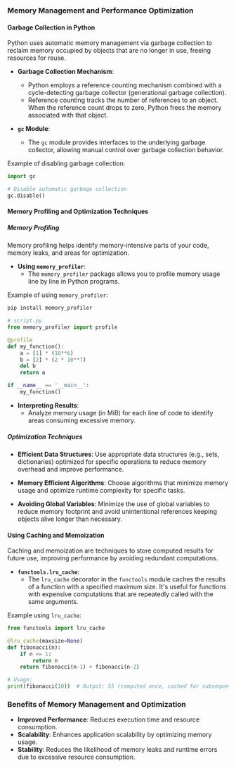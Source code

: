 ### Memory Management and Performance Optimization

#### Garbage Collection in Python

Python uses automatic memory management via garbage collection to reclaim memory occupied by objects that are no longer in use, freeing resources for reuse.

- **Garbage Collection Mechanism**:

  - Python employs a reference counting mechanism combined with a cycle-detecting garbage collector (generational garbage collection).
  - Reference counting tracks the number of references to an object. When the reference count drops to zero, Python frees the memory associated with that object.

- **`gc` Module**:
  - The `gc` module provides interfaces to the underlying garbage collector, allowing manual control over garbage collection behavior.

Example of disabling garbage collection:

```python
import gc

# Disable automatic garbage collection
gc.disable()
```

#### Memory Profiling and Optimization Techniques

##### Memory Profiling

Memory profiling helps identify memory-intensive parts of your code, memory leaks, and areas for optimization.

- **Using `memory_profiler`**:
  - The `memory_profiler` package allows you to profile memory usage line by line in Python programs.

Example of using `memory_profiler`:

```bash
pip install memory_profiler
```

```python
# script.py
from memory_profiler import profile

@profile
def my_function():
    a = [1] * (10**6)
    b = [2] * (2 * 10**7)
    del b
    return a

if __name__ == '__main__':
    my_function()
```

- **Interpreting Results**:
  - Analyze memory usage (in MiB) for each line of code to identify areas consuming excessive memory.

##### Optimization Techniques

- **Efficient Data Structures**: Use appropriate data structures (e.g., sets, dictionaries) optimized for specific operations to reduce memory overhead and improve performance.
- **Memory Efficient Algorithms**: Choose algorithms that minimize memory usage and optimize runtime complexity for specific tasks.

- **Avoiding Global Variables**: Minimize the use of global variables to reduce memory footprint and avoid unintentional references keeping objects alive longer than necessary.

#### Using Caching and Memoization

Caching and memoization are techniques to store computed results for future use, improving performance by avoiding redundant computations.

- **`functools.lru_cache`**:
  - The `lru_cache` decorator in the `functools` module caches the results of a function with a specified maximum size. It's useful for functions with expensive computations that are repeatedly called with the same arguments.

Example using `lru_cache`:

```python
from functools import lru_cache

@lru_cache(maxsize=None)
def fibonacci(n):
    if n <= 1:
        return n
    return fibonacci(n-1) + fibonacci(n-2)

# Usage:
print(fibonacci(10))  # Output: 55 (computed once, cached for subsequent calls)
```

### Benefits of Memory Management and Optimization

- **Improved Performance**: Reduces execution time and resource consumption.
- **Scalability**: Enhances application scalability by optimizing memory usage.
- **Stability**: Reduces the likelihood of memory leaks and runtime errors due to excessive resource consumption.
